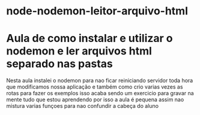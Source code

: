 # node-nodemon-leitor-arquivo-html

<h1>Aula de como instalar e utilizar o nodemon e ler arquivos html separado nas pastas</h1>

<p>Nesta aula instalei o nodemon para nao ficar reiniciando servidor toda hora que modificamos nossa aplicação e também como crio varias vezes as rotas para fazer os exemplos isso acaba sendo um exercicio para gravar na mente tudo que estou aprendendo por isso a aula é pequena assim nao mistura varias funçoes para nao confundir a cabeça do aluno</p>